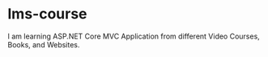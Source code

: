 # lms-course
I am learning ASP.NET Core MVC Application from different Video Courses, Books, and Websites.
